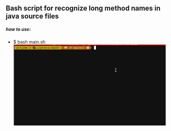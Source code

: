 ## Bash script for recognize long method names in java source files

##### how to use: #####

- $ bash main.sh <path for project> <limit>
![prora-bash](prora-bash_v1.gif)